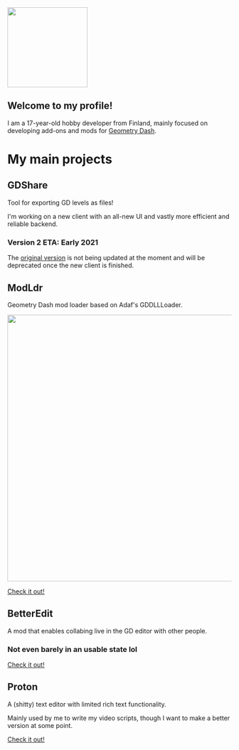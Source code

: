 <img src="https://pbs.twimg.com/profile_images/1342486825865277441/OX9Kh-2W_400x400.jpg" width="180"/>

## Welcome to my profile!

I am a 17-year-old hobby developer from Finland, mainly focused on developing add-ons and mods for [Geometry Dash](https://store.steampowered.com/app/322170/Geometry_Dash/).

# My main projects

## GDShare

Tool for exporting GD levels as files!

I'm working on a new client with an all-new UI and vastly more efficient and reliable backend.

### Version 2 ETA: Early 2021

The [original version](https://github.com/HJfod/gdshare) is not being updated at the moment and will be deprecated once the new client is finished.

## ModLdr

Geometry Dash mod loader based on Adaf's GDDLLLoader.

<img src="https://media.discordapp.net/attachments/651480005536383009/817022619781955586/unknown.png" width="600">

[Check it out!](https://github.com/HJfod/ModLdr/tree/dev)

## BetterEdit

A mod that enables collabing live in the GD editor with other people.

### Not even barely in an usable state lol

[Check it out!](https://github.com/HJfod/BetterEdit)

## Proton

A (shitty) text editor with limited rich text functionality.

Mainly used by me to write my video scripts, though I want to make a better version at some point.

[Check it out!](https://github.com/HJfod/proton-texteditor)
